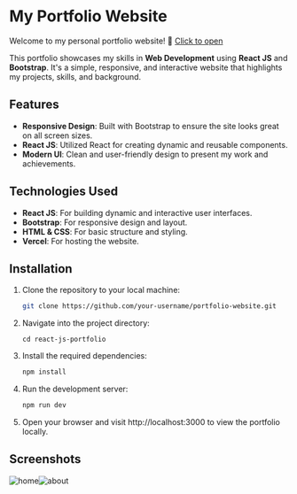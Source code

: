# My Portfolio Website

Welcome to my personal portfolio website! 🚀
[Click to open](https://react-js-portfolio-eajh.vercel.app/)

This portfolio showcases my skills in **Web Development** using **React JS** and **Bootstrap**. It's a simple, responsive, and interactive website that highlights my projects, skills, and background.

## Features

- **Responsive Design**: Built with Bootstrap to ensure the site looks great on all screen sizes.
- **React JS**: Utilized React for creating dynamic and reusable components.
- **Modern UI**: Clean and user-friendly design to present my work and achievements.

## Technologies Used

- **React JS**: For building dynamic and interactive user interfaces.
- **Bootstrap**: For responsive design and layout.
- **HTML & CSS**: For basic structure and styling.
- **Vercel**: For hosting the website.

## Installation

1. Clone the repository to your local machine:
   ```bash
   git clone https://github.com/your-username/portfolio-website.git
   ```
2. Navigate into the project directory:
   ```
   cd react-js-portfolio
   ```
3. Install the required dependencies:

   ```bash
   npm install

   ```

4. Run the development server:

   ```bash
   npm run dev

   ```

5. Open your browser and visit http://localhost:3000 to view the portfolio locally.

## Screenshots

![home](https://github.com/user-attachments/assets/e1422326-2564-43a7-a254-952ce4699b31)![about](https://github.com/user-attachments/assets/4ee04156-c61f-4da0-bdcb-5fc2042b816a)

